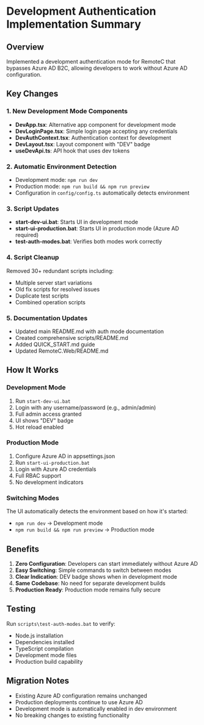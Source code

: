 # Development Authentication Implementation Summary

## Overview
Implemented a development authentication mode for RemoteC that bypasses Azure AD B2C, allowing developers to work without Azure AD configuration.

## Key Changes

### 1. New Development Mode Components
- **DevApp.tsx**: Alternative app component for development mode
- **DevLoginPage.tsx**: Simple login page accepting any credentials
- **DevAuthContext.tsx**: Authentication context for development
- **DevLayout.tsx**: Layout component with "DEV" badge
- **useDevApi.ts**: API hook that uses dev tokens

### 2. Automatic Environment Detection
- Development mode: `npm run dev`
- Production mode: `npm run build && npm run preview`
- Configuration in `config/config.ts` automatically detects environment

### 3. Script Updates
- **start-dev-ui.bat**: Starts UI in development mode
- **start-ui-production.bat**: Starts UI in production mode (Azure AD required)
- **test-auth-modes.bat**: Verifies both modes work correctly

### 4. Script Cleanup
Removed 30+ redundant scripts including:
- Multiple server start variations
- Old fix scripts for resolved issues
- Duplicate test scripts
- Combined operation scripts

### 5. Documentation Updates
- Updated main README.md with auth mode documentation
- Created comprehensive scripts/README.md
- Added QUICK_START.md guide
- Updated RemoteC.Web/README.md

## How It Works

### Development Mode
1. Run `start-dev-ui.bat`
2. Login with any username/password (e.g., admin/admin)
3. Full admin access granted
4. UI shows "DEV" badge
5. Hot reload enabled

### Production Mode
1. Configure Azure AD in appsettings.json
2. Run `start-ui-production.bat`
3. Login with Azure AD credentials
4. Full RBAC support
5. No development indicators

### Switching Modes
The UI automatically detects the environment based on how it's started:
- `npm run dev` → Development mode
- `npm run build && npm run preview` → Production mode

## Benefits
1. **Zero Configuration**: Developers can start immediately without Azure AD
2. **Easy Switching**: Simple commands to switch between modes
3. **Clear Indication**: DEV badge shows when in development mode
4. **Same Codebase**: No need for separate development builds
5. **Production Ready**: Production mode remains fully secure

## Testing
Run `scripts\test-auth-modes.bat` to verify:
- Node.js installation
- Dependencies installed
- TypeScript compilation
- Development mode files
- Production build capability

## Migration Notes
- Existing Azure AD configuration remains unchanged
- Production deployments continue to use Azure AD
- Development mode is automatically enabled in dev environment
- No breaking changes to existing functionality